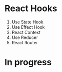 # React Hooks

1.  Use State Hook
2.  Use Effect Hook
3.  React Context
4.  Use Reducer
5.  React Router

# In progress
